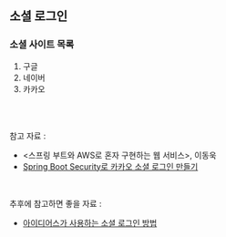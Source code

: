 ## 소셜 로그인

### 소셜 사이트 목록

1. 구글
2. 네이버
3. 카카오

<br>
<br>

참고 자료 :
- <스프링 부트와 AWS로 혼자 구현하는 웹 서비스>, 이동욱
- [Spring Boot Security로 카카오 소셜 로그인 만들기](https://sundries-in-myidea.tistory.com/89)

<br>

추후에 참고하면 좋을 자료 :
- [아이디어스가 사용하는 소셜 로그인 방법](https://brunch.co.kr/@rainofflowers/123)
